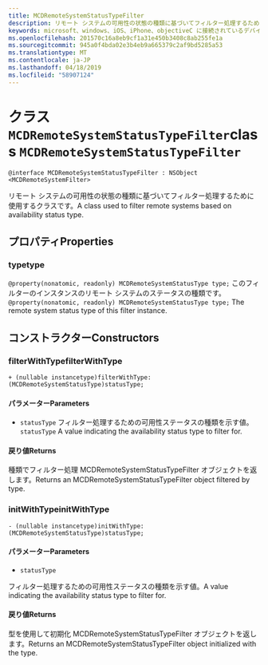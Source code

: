 ```yaml
---
title: MCDRemoteSystemStatusTypeFilter
description: リモート システムの可用性の状態の種類に基づいてフィルター処理するために使用するクラスです。
keywords: microsoft、windows、iOS、iPhone、objectiveC に接続されているデバイス、プロジェクトのローマ
ms.openlocfilehash: 201570c16a8eb9cf1a31e450b3408c8ab255fe1a
ms.sourcegitcommit: 945a0f4bda02e3b4eb9a665379c2af9bd5285a53
ms.translationtype: MT
ms.contentlocale: ja-JP
ms.lasthandoff: 04/18/2019
ms.locfileid: "58907124"
---
```

# <a name="class-mcdremotesystemstatustypefilter"></a><span data-ttu-id="61619-104">クラス `MCDRemoteSystemStatusTypeFilter`</span><span class="sxs-lookup"><span data-stu-id="61619-104">class `MCDRemoteSystemStatusTypeFilter`</span></span>

```
@interface MCDRemoteSystemStatusTypeFilter : NSObject <MCDRemoteSystemFilter>
```

<span data-ttu-id="61619-105">リモート システムの可用性の状態の種類に基づいてフィルター処理するために使用するクラスです。</span><span class="sxs-lookup"><span data-stu-id="61619-105">A class used to filter remote systems based on availability status type.</span></span>

## <a name="properties"></a><span data-ttu-id="61619-106">プロパティ</span><span class="sxs-lookup"><span data-stu-id="61619-106">Properties</span></span>

### <a name="type"></a><span data-ttu-id="61619-107">type</span><span class="sxs-lookup"><span data-stu-id="61619-107">type</span></span>
<span data-ttu-id="61619-108">`@property(nonatomic, readonly) MCDRemoteSystemStatusType type;` このフィルターのインスタンスのリモート システムのステータスの種類です。</span><span class="sxs-lookup"><span data-stu-id="61619-108">`@property(nonatomic, readonly) MCDRemoteSystemStatusType type;` The remote system status type of this filter instance.</span></span>

## <a name="constructors"></a><span data-ttu-id="61619-109">コンストラクター</span><span class="sxs-lookup"><span data-stu-id="61619-109">Constructors</span></span>

### <a name="filterwithtype"></a><span data-ttu-id="61619-110">filterWithType</span><span class="sxs-lookup"><span data-stu-id="61619-110">filterWithType</span></span>
`+ (nullable instancetype)filterWithType:(MCDRemoteSystemStatusType)statusType;`

#### <a name="parameters"></a><span data-ttu-id="61619-111">パラメーター</span><span class="sxs-lookup"><span data-stu-id="61619-111">Parameters</span></span> 
* <span data-ttu-id="61619-112">`statusType` フィルター処理するための可用性ステータスの種類を示す値。</span><span class="sxs-lookup"><span data-stu-id="61619-112">`statusType` A value indicating the availability status type to filter for.</span></span>

#### <a name="returns"></a><span data-ttu-id="61619-113">戻り値</span><span class="sxs-lookup"><span data-stu-id="61619-113">Returns</span></span>
<span data-ttu-id="61619-114">種類でフィルター処理 MCDRemoteSystemStatusTypeFilter オブジェクトを返します。</span><span class="sxs-lookup"><span data-stu-id="61619-114">Returns an MCDRemoteSystemStatusTypeFilter object filtered by type.</span></span>

### <a name="initwithtype"></a><span data-ttu-id="61619-115">initWithType</span><span class="sxs-lookup"><span data-stu-id="61619-115">initWithType</span></span>
`- (nullable instancetype)initWithType:(MCDRemoteSystemStatusType)statusType;`

#### <a name="parameters"></a><span data-ttu-id="61619-116">パラメーター</span><span class="sxs-lookup"><span data-stu-id="61619-116">Parameters</span></span> 
* `statusType` 

<span data-ttu-id="61619-117">フィルター処理するための可用性ステータスの種類を示す値。</span><span class="sxs-lookup"><span data-stu-id="61619-117">A value indicating the availability status type to filter for.</span></span>

#### <a name="returns"></a><span data-ttu-id="61619-118">戻り値</span><span class="sxs-lookup"><span data-stu-id="61619-118">Returns</span></span>
<span data-ttu-id="61619-119">型を使用して初期化 MCDRemoteSystemStatusTypeFilter オブジェクトを返します。</span><span class="sxs-lookup"><span data-stu-id="61619-119">Returns an MCDRemoteSystemStatusTypeFilter object initialized with the type.</span></span>